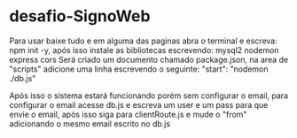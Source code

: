 # desafio-SignoWeb

Para usar baixe tudo e em alguma das paginas abra o terminal e escreva: npm init -y, após isso instale as bibliotecas escrevendo: mysql2 nodemon express cors
Será criado um documento chamado package.json, na area de "scripts" adicione uma linha escrevendo o seguinte: "start": "nodemon ./db.js"

Após isso o sistema estará funcionando porém sem configurar o email, para  configurar o email acesse db.js e escreva um user e um pass para que envie o email,
após isso siga para clientRoute.js e mude o "from" adicionando o mesmo email escrito no db.js

